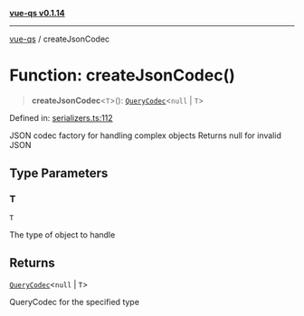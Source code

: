 [**vue-qs v0.1.14**](../README.md)

***

[vue-qs](../README.md) / createJsonCodec

# Function: createJsonCodec()

> **createJsonCodec**\<`T`\>(): [`QueryCodec`](../type-aliases/QueryCodec.md)\<`null` \| `T`\>

Defined in: [serializers.ts:112](https://github.com/iamsomraj/vue-qs/blob/33788ce453ede405848f8283c5f38c6323ad5403/src/serializers.ts#L112)

JSON codec factory for handling complex objects
Returns null for invalid JSON

## Type Parameters

### T

`T`

The type of object to handle

## Returns

[`QueryCodec`](../type-aliases/QueryCodec.md)\<`null` \| `T`\>

QueryCodec for the specified type
